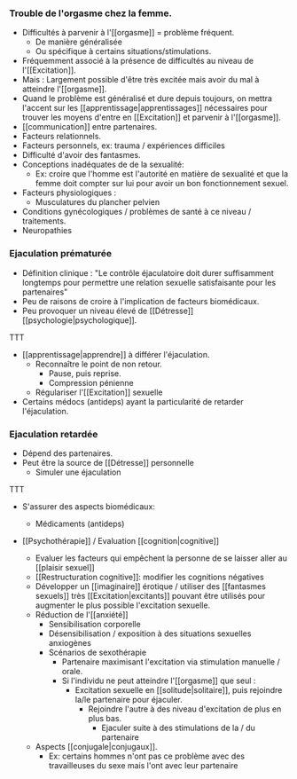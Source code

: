 

### Trouble de l'orgasme chez la femme. 

- Difficultés à parvenir à l'[[orgasme]] = problème fréquent.
	- De manière généralisée 
	- Ou spécifique à certains situations/stimulations.
- Fréquemment associé à la présence de difficultés au niveau de l'[[Excitation]]. 
- Mais : Largement possible d'être très excitée mais avoir du mal à atteindre l'[[orgasme]].
- Quand le problème est généralisé et dure depuis toujours, on mettra l'accent sur les [[apprentissage|apprentissages]] nécessaires pour trouver les moyens d'entre en [[Excitation]] et parvenir à l'[[orgasme]]. 
- [[communication]] entre partenaires. 
- Facteurs relationnels.
- Facteurs personnels, ex: trauma / expériences difficiles 
- Difficulté d'avoir des fantasmes. 
- Conceptions inadéquates de de la sexualité:
	- Ex: croire que l'homme est l'autorité en matière de sexualité et que la femme doit compter sur lui pour avoir un bon fonctionnement sexuel.
- Facteurs physiologiques : 
	- Musculatures du plancher pelvien 
- Conditions gynécologiques / problèmes de santé à ce niveau / traitements. 
- Neuropathies 

 ### Ejaculation prématurée 

- Définition clinique : "Le contrôle éjaculatoire doit durer suffisamment longtemps pour permettre une relation sexuelle satisfaisante pour les partenaires"
- Peu de raisons de croire à l'implication de facteurs biomédicaux. 
- Peu provoquer un niveau élevé de [[Détresse]] [[psychologie|psychologique]]. 

TTT 

- [[apprentissage|apprendre]] à différer l'éjaculation. 
	- Reconnaître le point de non retour. 
		- Pause, puis reprise.
		- Compression pénienne 
	- Régulariser l'[[Excitation]] sexuelle 
- Certains médocs (antideps) ayant la particularité de retarder l'éjaculation. 

### Ejaculation retardée 

- Dépend des partenaires. 
- Peut être la source de [[Détresse]] personnelle 
	- Simuler une éjaculation

TTT

- S'assurer des aspects biomédicaux:
	- Médicaments (antideps)

- [[Psychothérapie]] / Evaluation [[cognition|cognitive]] 
	- Evaluer les facteurs qui empêchent la personne de se laisser aller au [[plaisir sexuel]] 
	- [[Restructuration cognitive]]: modifier les cognitions négatives 
	- Développer un [[imaginaire]] érotique / utiliser des [[fantasmes sexuels]] très [[Excitation|excitants]] pouvant être utilisés pour augmenter le plus possible l'excitation sexuelle.
	- Réduction de l'[[anxiété]] 
		- Sensibilisation corporelle 
		- Désensibilisation / exposition à des situations sexuelles anxiogènes 
		- Scénarios de sexothérapie 
			- Partenaire maximisant l'excitation via stimulation manuelle / orale. 
			- Si l'individu ne peut atteindre l'[[orgasme]] que seul : 
				- Excitation sexuelle en [[solitude|solitaire]], puis rejoindre la/le partenaire pour éjaculer. 
					- Rejoindre l'autre à des niveau d'excitation de plus en plus bas.
						- Ejaculer suite à des stimulations de la / du partenaire 
	- Aspects [[conjugale|conjugaux]].
		- Ex: certains hommes n'ont pas ce problème avec des travailleuses du sexe mais l'ont avec leur partenaire 
